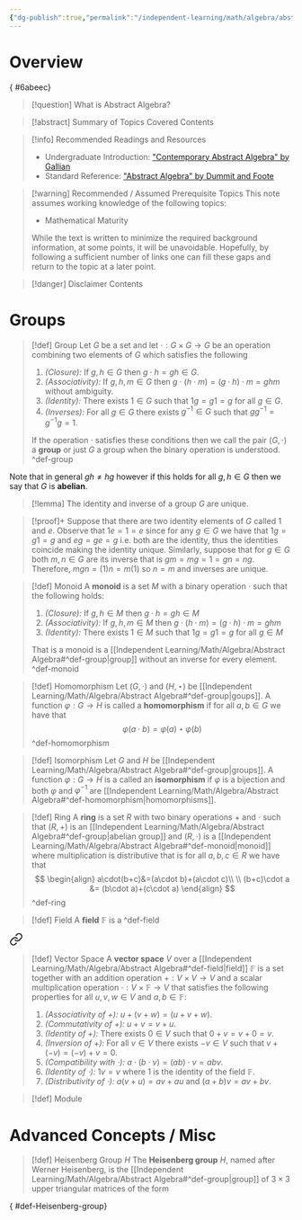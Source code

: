 ```yaml
---
{"dg-publish":true,"permalink":"/independent-learning/math/algebra/abstract-algebra/","created":"2024-12-24T17:10:33.523-07:00","updated":"2025-03-14T20:49:30.000-06:00"}
---
```


# Overview
{ #6abeec}


>[!question] What is Abstract Algebra?

> [!abstract] Summary of Topics Covered
> Contents

> [!info] Recommended Readings and Resources
> -  Undergraduate Introduction: ["Contemporary Abstract Algebra" by Gallian](https://books.google.com/books/about/Contemporary_Abstract_Algebra.html?id=JMUaCgAAQBAJ)
> - Standard Reference: ["Abstract Algebra" by Dummit and Foote](https://books.google.com/books/about/Abstract_Algebra.html?id=KJDBQgAACAAJ)

> [!warning] Recommended / Assumed Prerequisite Topics
> This note assumes working knowledge of the following topics:
> - Mathematical Maturity
>
> While the text is written to minimize the required background information, at some points, it will be unavoidable. Hopefully, by following a sufficient number of links one can fill these gaps and return to the topic at a later point.

> [!danger] Disclaimer
> Contents


# Groups


>[!def] Group
>Let $G$ be a set and let $\cdot:G\times G \rightarrow G$ be an operation combining two elements of $G$ which satisfies the following
>1. *(Closure):*  If $g,h\in G$ then $g\cdot h=gh\in G$.
>2. *(Associativity):* If $g,h,m\in G$ then $g\cdot(h\cdot m)=(g\cdot h)\cdot m=ghm$ without ambiguity.
>3. *(Identity):* There exists $1\in G$ such that $1g=g1=g$ for all $g\in G$.
>4. *(Inverses):* For all $g\in G$ there exists $g^{-1}\in G$ such that $gg^{-1}=g^{-1}g=1$.
>
>If the operation $\cdot$ satisfies these conditions then we call the pair $(G,\cdot)$ a **group** or just $G$ a group when the binary operation is understood.
>^def-group

Note that in general $gh \neq hg$ however if this holds for all $g,h\in G$ then we say that $G$ is **abelian**.
>[!lemma] 
>The identity and inverse of a group $G$ are unique.

>[!proof]+
>Suppose that there are two identity elements of $G$ called $1$ and $e$. Observe that $1e=1=e$ since for any $g\in G$ we have that $1g=g1=g$ and $eg=ge=g$ i.e. both are the identity, thus the identities coincide making the identity unique. Similarly, suppose that for $g\in G$ both $m,n\in G$ are its inverse that is $gm=mg=1=gn=ng$. Therefore, $mgn=(1)n=m(1)$ so $n=m$ and inverses are unique.


>[!def] Monoid
>A **monoid** is a set $M$ with a binary operation $\cdot$ such that the following holds:
>1. *(Closure):* If $g,h\in M$ then $g\cdot h=gh\in M$
>2. *(Associativity):* If $g,h,m\in M$ then $g\cdot(h\cdot m)=(g\cdot h)\cdot m=ghm$
>3. *(Identity):* There exists $1\in M$ such that $1g=g1=g$ for all $g\in M$
>
>That is a monoid is a [[Independent Learning/Math/Algebra/Abstract Algebra#^def-group\|group]] without an inverse for every element.
>^def-monoid

>[!def] Homomorphism
>Let $(G,\cdot)$ and $(H,\star)$ be [[Independent Learning/Math/Algebra/Abstract Algebra#^def-group\|goups]]. A function $\varphi:G\rightarrow H$ is called a **homomorphism** if for all $a,b\in G$ we have that
>$$
>\varphi(a\cdot b)=\varphi(a)\star \varphi(b)
>$$
>^def-homomorphism

>[!def] Isomorphism
>Let $G$ and $H$ be [[Independent Learning/Math/Algebra/Abstract Algebra#^def-group\|groups]]. A function $\varphi:G\rightarrow H$ is a called an **isomorphism** if $\varphi$ is a bijection and both $\varphi$ and $\varphi^{-1}$ are [[Independent Learning/Math/Algebra/Abstract Algebra#^def-homomorphism\|homomorphisms]].


>[!def] Ring
>A **ring** is a set $R$ with two binary operations $+$ and $\cdot$ such that $(R,+)$ is an [[Independent Learning/Math/Algebra/Abstract Algebra#^def-group\|abelian group]] and $(R,\cdot)$ is a [[Independent Learning/Math/Algebra/Abstract Algebra#^def-monoid\|monoid]] where multiplication is distributive that is for all $a,b,c\in R$ we have that
>$$
>\begin{align}
a\cdot(b+c)&=(a\cdot b)+(a\cdot c)\\ \\
(b+c)\cdot a &= (b\cdot a)+(c\cdot a)
\end{align}
>$$
>^def-ring

>[!def] Field
>A **field** $\mathbb{F}$ is a
>^def-field



<div class="transclusion internal-embed is-loaded"><a class="markdown-embed-link" href="/independent-learning/math/algebra/linear-algebra/#def-vector-space" aria-label="Open link"><svg xmlns="http://www.w3.org/2000/svg" width="24" height="24" viewBox="0 0 24 24" fill="none" stroke="currentColor" stroke-width="2" stroke-linecap="round" stroke-linejoin="round" class="svg-icon lucide-link"><path d="M10 13a5 5 0 0 0 7.54.54l3-3a5 5 0 0 0-7.07-7.07l-1.72 1.71"></path><path d="M14 11a5 5 0 0 0-7.54-.54l-3 3a5 5 0 0 0 7.07 7.07l1.71-1.71"></path></svg></a><div class="markdown-embed">



>[!def] Vector Space
>A **vector space** $V$ over a [[Independent Learning/Math/Algebra/Abstract Algebra#^def-field\|field]]  $\mathbb{F}$ is a set together with an addition operation $+:V\times V\rightarrow V$ and a scalar multiplication operation $\cdot : V\times \mathbb{F}\rightarrow V$ that satisfies the following properties for all $u,v,w\in V$ and $a,b\in \mathbb{F}$:
>1. *(Associativity of $+$):* $u+(v+w)=(u+v+w)$.
>2. *(Commutativity of $+$):* $u+v=v+u$.
>3. *(Identity of $+$):* There exists $0\in V$ such that $0+v=v+0=v$.
>4. *(Inversion of $+$):* For all $v\in V$ there exists $-v\in V$ such that $v+(-v)=(-v)+v=0$.
>5. *(Compatibility with $\cdot$):* $a\cdot(b \cdot v)=(ab)\cdot v=abv$.
>6. *(Identity of $\cdot$):* $1v=v$ where $1$ is the identity of the field $\mathbb{F}$.
>7. *(Distributivity of $\cdot$):* $a(v+u)=av+au$ and $(a+b)v=av+bv$.
>

</div></div>


>[!def] Module

# Advanced Concepts / Misc


> [!def] Heisenberg Group $H$
> The **Heisenberg group** $H$, named after Werner Heisenberg, is the [[Independent Learning/Math/Algebra/Abstract Algebra#^def-group\|group]] of $3\times 3$ upper triangular matrices of the form
> 
>
{ #def-Heisenberg-group}


